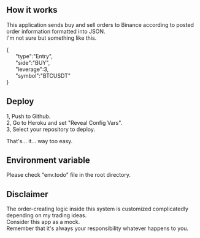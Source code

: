 ## How it works    
  
This application sends buy and sell orders to Binance according to posted order information formatted into JSON.  
I'm not sure but something like this. 
  
{   
&nbsp;&nbsp;&nbsp;&nbsp;&nbsp;&nbsp;"type":"Entry",  
&nbsp;&nbsp;&nbsp;&nbsp;&nbsp;&nbsp;"side":"BUY",   
&nbsp;&nbsp;&nbsp;&nbsp;&nbsp;&nbsp;"leverage":3,  
&nbsp;&nbsp;&nbsp;&nbsp;&nbsp;&nbsp;"symbol":"BTCUSDT"  
}  

## Deploy
1, Push to Github.  
2, Go to Heroku and set "Reveal Config Vars".  
3, Select your repository to deploy.   
  
That's... it...  way too easy.  
  
## Environment variable  
Please check "env.todo" file in the root directory.   
  
## Disclaimer
The order-creating logic inside this system is customized complicatedly depending on my trading ideas.  
Consider this app as a mock.  
Remember that it's always your responsibility whatever happens to you.  